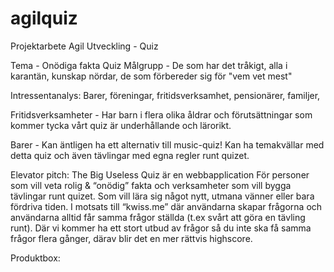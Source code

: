 # agilquiz

Projektarbete Agil Utveckling - Quiz

Tema - Onödiga fakta Quiz
Målgrupp - De som har det tråkigt, alla i karantän, kunskap nördar, de som förbereder sig för "vem vet mest"

Intressentanalys:
Barer, föreningar, fritidsverksamhet, pensionärer, familjer, 

Fritidsverksamheter - Har barn i flera olika åldrar och förutsättningar som kommer tycka vårt quiz är underhållande och lärorikt.

Barer - Kan äntligen ha ett alternativ till music-quiz! Kan ha temakvällar med detta quiz och även tävlingar med egna regler runt quizet.

Elevator pitch:
The Big Useless Quiz är en webbapplication 
För personer som vill veta rolig & “onödig” fakta och verksamheter som vill bygga tävlingar runt quizet.
Som vill lära sig något nytt, utmana vänner eller bara fördriva tiden.
I motsats till “kwiss.me” där användarna skapar frågorna och användarna alltid får samma frågor ställda (t.ex svårt att göra en tävling runt).
Där vi kommer ha ett stort utbud av frågor så du inte ska få samma frågor flera gånger, därav blir det en mer rättvis highscore.

Produktbox:


